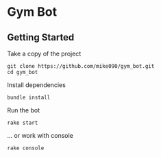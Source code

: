 # Gym Bot

## Getting Started

Take a copy of the project

    git clone https://github.com/mike090/gym_bot.git
    cd gym_bot

Install dependencies

    bundle install

Run the bot

    rake start

... or work with console

    rake console
